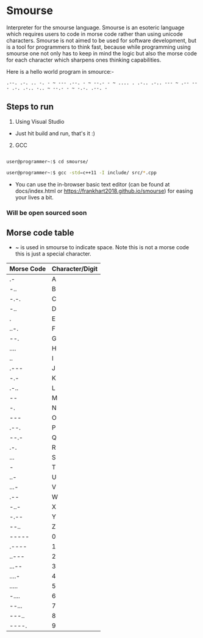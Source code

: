# Smourse

Interpreter for the smourse language. Smourse is an esoteric language which requires users to code in morse code rather than using unicode characters. Smourse is not aimed to be used for software development, but is a tool for programmers to think fast, because while programming using smourse one not only has to keep in mind the logic but also the morse code for each character which sharpens ones thinking capabilities.

Here is a hello world program in smource:-

```
.--. .-. .. -. - ~ --- .--. - ~ --.- - ~ .... . .-.. .-.. --- ~ .-- --- .-. .-.. -.. ~ --.- - ~ -.-. .--. - 
```

## Steps to run

1) Using Visual Studio

- Just hit build and run, that's it :)

2) GCC

```bash

user@programmer~:$ cd smourse/

user@programmer~:$ gcc -std=c++11 -I include/ src/*.cpp

```

- You can use the in-browser basic text editor (can be found at docs/index.html or https://frankhart2018.github.io/smourse) for easing your lives a bit.

### Will be open sourced soon

## Morse code table

- ~ is used in smourse to indicate space. Note this is not a morse code this is just a special character.

<table class="table table-bordered table-hover table-condensed">
<thead><tr><th title="Field #1">Morse Code</th>
<th title="Field #2">Character/Digit</th>
</tr></thead>
<tbody><tr>
<td>.-</td>
<td> A</td>
</tr>
<tr>
<td>-..</td>
<td> B</td>
</tr>
<tr>
<td>-.-.</td>
<td> C</td>
</tr>
<tr>
<td>-..</td>
<td> D</td>
</tr>
<tr>
<td>.</td>
<td> E</td>
</tr>
<tr>
<td>..-.</td>
<td> F</td>
</tr>
<tr>
<td>--.</td>
<td> G</td>
</tr>
<tr>
<td>....</td>
<td> H</td>
</tr>
<tr>
<td>..</td>
<td> I</td>
</tr>
<tr>
<td>.---</td>
<td> J</td>
</tr>
<tr>
<td>-.-</td>
<td> K</td>
</tr>
<tr>
<td>.-..</td>
<td> L</td>
</tr>
<tr>
<td>--</td>
<td> M</td>
</tr>
<tr>
<td>-.</td>
<td> N</td>
</tr>
<tr>
<td>---</td>
<td> O</td>
</tr>
<tr>
<td>.--.</td>
<td> P</td>
</tr>
<tr>
<td>--.-</td>
<td> Q</td>
</tr>
<tr>
<td>.-.</td>
<td> R</td>
</tr>
<tr>
<td>...</td>
<td> S</td>
</tr>
<tr>
<td>-</td>
<td> T</td>
</tr>
<tr>
<td>..-</td>
<td> U</td>
</tr>
<tr>
<td>...-</td>
<td> V</td>
</tr>
<tr>
<td>.--</td>
<td> W</td>
</tr>
<tr>
<td>-..-</td>
<td> X</td>
</tr>
<tr>
<td>-.--</td>
<td> Y</td>
</tr>
<tr>
<td>--..</td>
<td> Z</td>
</tr>
<tr>
<td>-----</td>
<td> 0</td>
</tr>
<tr>
<td>.----</td>
<td> 1</td>
</tr>
<tr>
<td>..---</td>
<td> 2</td>
</tr>
<tr>
<td>...--</td>
<td> 3</td>
</tr>
<tr>
<td>....-</td>
<td> 4</td>
</tr>
<tr>
<td>.....</td>
<td> 5</td>
</tr>
<tr>
<td>-....</td>
<td> 6</td>
</tr>
<tr>
<td>--...</td>
<td> 7</td>
</tr>
<tr>
<td>---..</td>
<td> 8</td>
</tr>
<tr>
<td>----.</td>
<td> 9</td>
</tr>
</tbody></table>